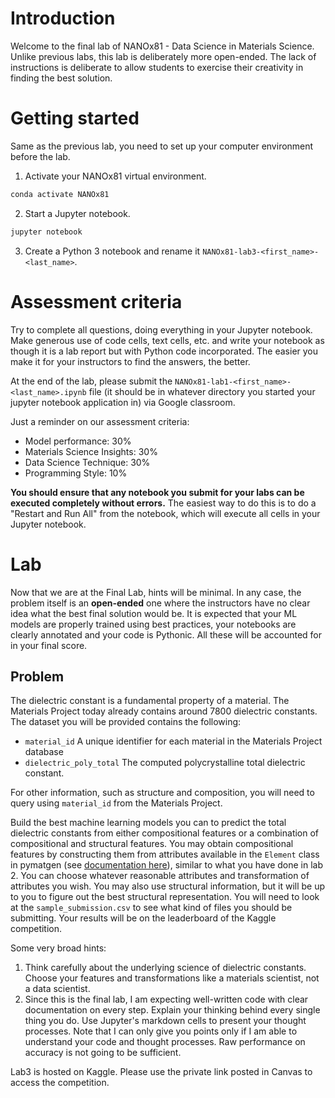 # Introduction

Welcome to the final lab of NANOx81 - Data Science in Materials Science. Unlike previous labs, this lab is deliberately
more open-ended. The lack of instructions is deliberate to allow students to exercise their creativity in finding the
best solution.

# Getting started

Same as the previous lab, you need to set up your computer environment before the lab. 

1. Activate your NANOx81 virtual environment.

```bash
conda activate NANOx81
```
2. Start a Jupyter notebook.

```bash
jupyter notebook
```
3. Create a Python 3 notebook and rename it `NANOx81-lab3-<first_name>-<last_name>`.

# Assessment criteria

Try to complete all questions, doing everything in your Jupyter notebook. Make generous use of code cells, text cells, 
etc. and write your notebook as though it is a lab report but with Python code incorporated. The easier you make it for
your instructors to find the answers, the better.

At the end of the lab, please submit the `NANOx81-lab1-<first_name>-<last_name>.ipynb` file (it should be in whatever
directory you started your jupyter notebook application in) via Google classroom.

Just a reminder on our assessment criteria:
- Model performance: 30%
- Materials Science Insights: 30%
- Data Science Technique: 30%
- Programming Style: 10%

**You should ensure that any notebook you submit for your labs can be executed completely without errors.** The easiest
way to do this is to do a "Restart and Run All" from the notebook, which will execute all cells in your Jupyter notebook.

# Lab

Now that we are at the Final Lab, hints will be minimal. In any case, the problem itself is an **open-ended** one where
the instructors have no clear idea what the best final solution would be. It is expected that your ML models are
properly trained using best practices, your notebooks are clearly annotated and your code is Pythonic. All these will
be accounted for in your final score.

## Problem

The dielectric constant is a fundamental property of a material. The Materials Project today already contains around
7800 dielectric constants. The dataset you will be provided contains the following:

- `material_id` A unique identifier for each material in the Materials Project database
- `dielectric_poly_total` The computed polycrystalline total dielectric constant.

For other information, such as structure and composition, you will need to query using `material_id` from the Materials
Project.

Build the best machine learning models you can to predict the total dielectric constants from either compositional
features or a combination of compositional and structural features. You may obtain compositional features by
constructing them from attributes available in the `Element` class in pymatgen (see
[documentation here](https://pymatgen.org/pymatgen.core.periodic_table.html?highlight=element#pymatgen.core.periodic_table.Element)),
similar to what you have done in lab 2. You can choose whatever reasonable attributes and transformation of attributes
you wish. You may also use structural information, but it will be up to you to figure out the best structural
representation. You will need to look at the `sample_submission.csv` to see what kind of files you should be submitting.
Your results will be on the leaderboard of the Kaggle competition. 

Some very broad hints:
1. Think carefully about the underlying science of dielectric constants. Choose your features and transformations like
   a materials scientist, not a data scientist.
2. Since this is the final lab, I am expecting well-written code with clear documentation on every step. Explain your
   thinking behind every single thing you do. Use Jupyter's markdown cells to present your thought processes. Note that
   I can only give you points only if I am able to understand your code and thought processes. Raw performance on
   accuracy is not going to be sufficient.

Lab3 is hosted on Kaggle. Please use the private link posted in Canvas to access the competition.
